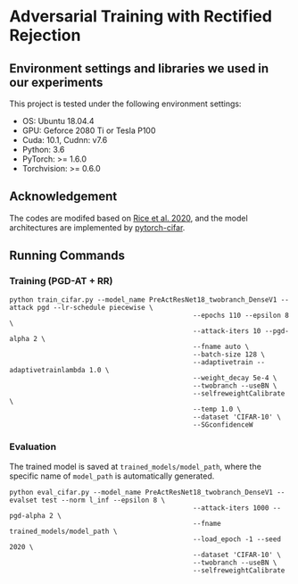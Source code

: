 # Adversarial Training with Rectified Rejection

## Environment settings and libraries we used in our experiments

This project is tested under the following environment settings:
- OS: Ubuntu 18.04.4
- GPU: Geforce 2080 Ti or Tesla P100
- Cuda: 10.1, Cudnn: v7.6
- Python: 3.6
- PyTorch: >= 1.6.0
- Torchvision: >= 0.6.0

## Acknowledgement
The codes are modifed based on [Rice et al. 2020](https://github.com/locuslab/robust_overfitting), and the model architectures are implemented by [pytorch-cifar](https://github.com/kuangliu/pytorch-cifar).

## Running Commands

### Training (PGD-AT + RR) 
```shell
python train_cifar.py --model_name PreActResNet18_twobranch_DenseV1 --attack pgd --lr-schedule piecewise \
                                              --epochs 110 --epsilon 8 \
                                              --attack-iters 10 --pgd-alpha 2 \
                                              --fname auto \
                                              --batch-size 128 \
                                              --adaptivetrain --adaptivetrainlambda 1.0 \
                                              --weight_decay 5e-4 \
                                              --twobranch --useBN \
                                              --selfreweightCalibrate \
                                              --temp 1.0 \
                                              --dataset 'CIFAR-10' \
                                              --SGconfidenceW
```

### Evaluation
The trained model is saved at `trained_models/model_path`, where the specific name of `model_path` is automatically generated.
```shell
python eval_cifar.py --model_name PreActResNet18_twobranch_DenseV1 --evalset test --norm l_inf --epsilon 8 \
                                              --attack-iters 1000 --pgd-alpha 2 \
                                              --fname trained_models/model_path \
                                              --load_epoch -1 --seed 2020 \
                                              --dataset 'CIFAR-10' \
                                              --twobranch --useBN \
                                              --selfreweightCalibrate

```

